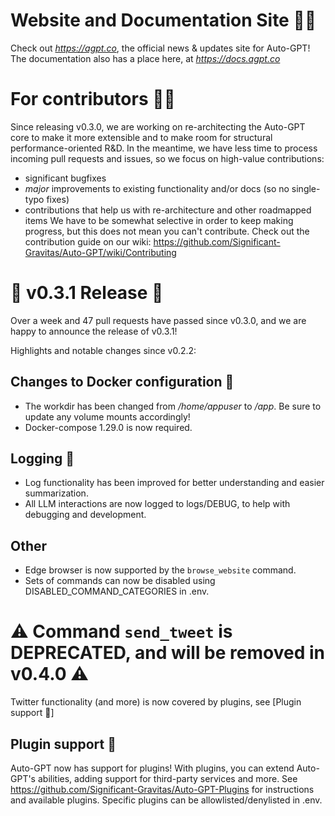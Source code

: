# Website and Documentation Site 📰📖
Check out *https://agpt.co*, the official news & updates site for Auto-GPT!
The documentation also has a place here, at *https://docs.agpt.co*

# For contributors 👷🏼
Since releasing v0.3.0, we are working on re-architecting the Auto-GPT core to make
it more extensible and to make room for structural performance-oriented R&D.
In the meantime, we have less time to process incoming pull requests and issues,
so we focus on high-value contributions:
 * significant bugfixes
 * *major* improvements to existing functionality and/or docs (so no single-typo fixes)
 * contributions that help us with re-architecture and other roadmapped items
We have to be somewhat selective in order to keep making progress, but this does not
mean you can't contribute. Check out the contribution guide on our wiki:
https://github.com/Significant-Gravitas/Auto-GPT/wiki/Contributing

# 🚀 v0.3.1 Release 🚀
Over a week and 47 pull requests have passed since v0.3.0, and we are happy to announce
the release of v0.3.1!

Highlights and notable changes since v0.2.2:

## Changes to Docker configuration 🐋
 * The workdir has been changed from */home/appuser* to */app*.
    Be sure to update any volume mounts accordingly!
 * Docker-compose 1.29.0 is now required.

## Logging 🧾
 * Log functionality has been improved for better understanding
    and easier summarization.
 * All LLM interactions are now logged to logs/DEBUG, to help with
    debugging and development.

## Other
 * Edge browser is now supported by the `browse_website` command.
 * Sets of commands can now be disabled using DISABLED_COMMAND_CATEGORIES in .env.

# ⚠️ Command `send_tweet` is DEPRECATED, and will be removed in v0.4.0 ⚠️
Twitter functionality (and more) is now covered by plugins, see [Plugin support 🔌]

## Plugin support 🔌
Auto-GPT now has support for plugins! With plugins, you can extend Auto-GPT's abilities,
adding support for third-party services and more.
See https://github.com/Significant-Gravitas/Auto-GPT-Plugins for instructions and
available plugins. Specific plugins can be allowlisted/denylisted in .env.
